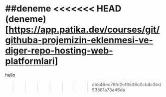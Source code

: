 ##deneme
<<<<<<< HEAD
(deneme) [https://app.patika.dev/courses/git/githuba-projemizin-eklenmesi-ve-diger-repo-hosting-web-platformlari]
=======
hello
>>>>>>> ab546ec76fd2ef6536c0cb4c3bd53581a73a46da
